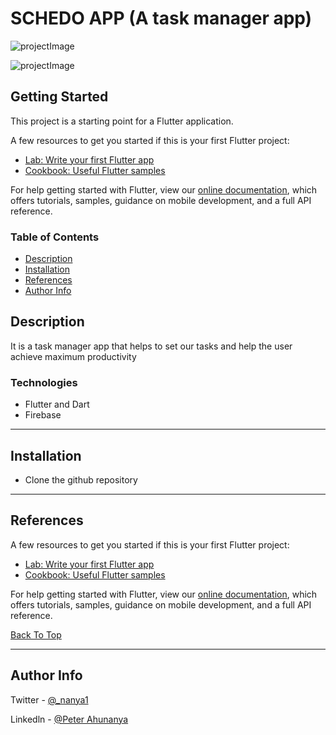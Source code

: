 # SCHEDO APP (A task manager app)

![projectImage](https://user-images.githubusercontent.com/65512288/134526196-27992ba6-37b5-4a8e-9aff-b790c389680a.jpeg)



![projectImage](https://github.com/nanya01/Schedo/issues/1#issue-1390763986)


## Getting Started

This project is a starting point for a Flutter application.

A few resources to get you started if this is your first Flutter project:

- [Lab: Write your first Flutter app](https://flutter.dev/docs/get-started/codelab)
- [Cookbook: Useful Flutter samples](https://flutter.dev/docs/cookbook)

For help getting started with Flutter, view our
[online documentation](https://flutter.dev/docs), which offers tutorials,
samples, guidance on mobile development, and a full API reference.


### Table of Contents
- [Description](#description)
- [Installation](#Installation)
- [References](#references)
- [Author Info](#author-info)


## Description

It is a task manager app that helps to set our tasks and help the user achieve maximum productivity

### Technologies

- Flutter and Dart
- Firebase
---

## Installation

- Clone the github repository


---

## References

A few resources to get you started if this is your first Flutter project:

- [Lab: Write your first Flutter app](https://flutter.dev/docs/get-started/codelab)
- [Cookbook: Useful Flutter samples](https://flutter.dev/docs/cookbook)

For help getting started with Flutter, view our
[online documentation](https://flutter.dev/docs), which offers tutorials,
samples, guidance on mobile development, and a full API reference.

[Back To Top](#weather-app)

---

## Author Info

Twitter - [@_nanya1](https://twitter.com/_nanya1)

Linkedln - [@Peter Ahunanya](https://www.linkedin.com/in/peter-ahunanya-b18a82209/)
 
